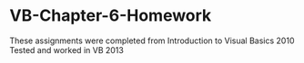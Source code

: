 # VB-Chapter-6-Homework
These assignments were completed from Introduction to Visual Basics 2010
Tested and worked in VB 2013
